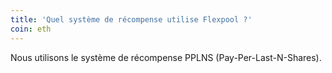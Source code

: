 ```yaml
---
title: 'Quel système de récompense utilise Flexpool ?'
coin: eth
---
```


Nous utilisons le système de récompense PPLNS (Pay-Per-Last-N-Shares).
